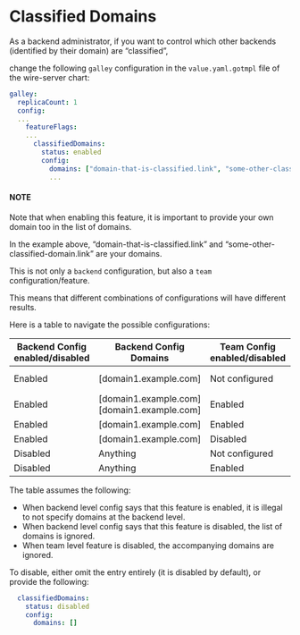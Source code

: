 # Classified Domains

<a id="id1"></a>

As a backend administrator, if you want to control which other backends (identified by their domain) are “classified”,

change the following `galley` configuration in the `value.yaml.gotmpl` file of the wire-server chart:

```yaml
galley:
  replicaCount: 1
  config:
  ...
    featureFlags:
    ...
      classifiedDomains:
        status: enabled
        config:
          domains: ["domain-that-is-classified.link", "some-other-classified-domain.link"]
          ...
```

#### NOTE
Note that when enabling this feature, it is important to provide your own domain too in the list of domains.

In the example above, “domain-that-is-classified.link” and “some-other-classified-domain.link” are your domains.

This is not only a `backend` configuration, but also a `team` configuration/feature.

This means that different combinations of configurations will have different results.

Here is a table to navigate the possible configurations:

| Backend Config enabled/disabled   | Backend Config Domains                     | Team Config enabled/disabled   | Team Config Domains   | User’s view                    |
|-----------------------------------|--------------------------------------------|--------------------------------|-----------------------|--------------------------------|
| Enabled                           | [domain1.example.com]                      | Not configured                 | Not configured        | Enabled, [domain1.example.com] |
| Enabled                           | [domain1.example.com][domain1.example.com] | Enabled                        | Not configured        | Enabled, [domain1.example.com] |
| Enabled                           | [domain1.example.com]                      | Enabled                        | [domain2.example.com] | Enabled, Undefined             |
| Enabled                           | [domain1.example.com]                      | Disabled                       | Anything              | Undefined                      |
| Disabled                          | Anything                                   | Not configured                 | Not configured        | Disabled, no domains           |
| Disabled                          | Anything                                   | Enabled                        | [domain2.example.com] | Undefined                      |

The table assumes the following:

- When backend level config says that this feature is enabled, it is illegal to not specify domains at the backend level.
- When backend level config says that this feature is disabled, the list of domains is ignored.
- When team level feature is disabled, the accompanying domains are ignored.

To disable, either omit the entry entirely (it is disabled by default), or provide the following:

```yaml
  classifiedDomains:
    status: disabled
    config:
      domains: []
```
